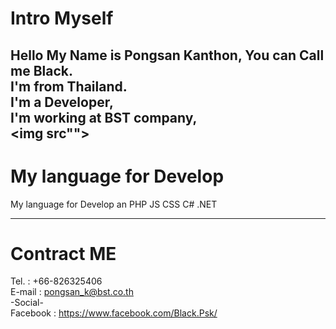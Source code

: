 # Intro Myself

Hello My Name is Pongsan Kanthon, You can Call me Black. <br/>
I'm from Thailand. <br/>
I'm a Developer, <br/>
I'm working at BST company, <br/>
<img src"">
---

# My language for Develop 

My language for Develop an PHP JS CSS C# .NET

---

# Contract ME

Tel.      : +66-826325406 <br/>
E-mail    : pongsan_k@bst.co.th <br/>
-Social- <br/>
Facebook  : https://www.facebook.com/Black.Psk/
